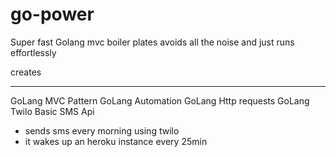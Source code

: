# go-power

Super fast Golang mvc boiler plates avoids all the noise and just runs effortlessly

creates 

---
GoLang MVC Pattern
GoLang Automation
GoLang Http requests
GoLang Twilo Basic SMS Api

- sends sms every morning using twilo
- it wakes up an heroku instance every 25min
